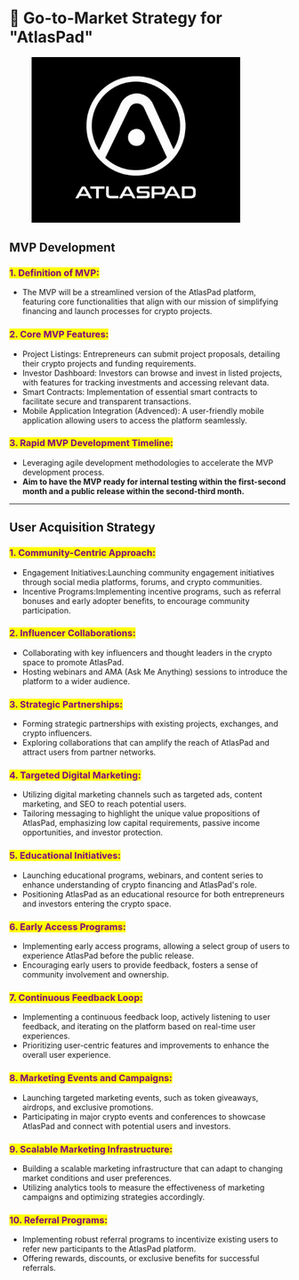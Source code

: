 # 📑 Go-to-Market Strategy for "AtlasPad"

<figure><img src="../assets/Atlaspad.jpeg" data-clickable-image width="375"></figure>

## MVP Development

### <mark style="color:purple;">**1. Definition of MVP:**</mark>

- The MVP will be a streamlined version of the AtlasPad platform, featuring core functionalities that align with our mission of simplifying financing and launch processes for crypto projects.

### <mark style="color:purple;">**2. Core MVP Features:**</mark>

- Project Listings: Entrepreneurs can submit project proposals, detailing their crypto projects and funding requirements.
- Investor Dashboard: Investors can browse and invest in listed projects, with features for tracking investments and accessing relevant data.
- Smart Contracts: Implementation of essential smart contracts to facilitate secure and transparent transactions.
- Mobile Application Integration (Advenced): A user-friendly mobile application allowing users to access the platform seamlessly.


### <mark style="color:purple;">**3. Rapid MVP Development Timeline:**</mark>

- Leveraging agile development methodologies to accelerate the MVP development process.
- **Aim to have the MVP ready for internal testing within the first-second month and a public release within the second-third month.**

---

## User Acquisition Strategy

### <mark style="color:purple;">**1. Community-Centric Approach:**</mark>

- Engagement Initiatives:Launching community engagement initiatives through social media platforms, forums, and crypto communities.
- Incentive Programs:Implementing incentive programs, such as referral bonuses and early adopter benefits, to encourage community participation.

### <mark style="color:purple;">**2. Influencer Collaborations:**</mark>

- Collaborating with key influencers and thought leaders in the crypto space to promote AtlasPad.
- Hosting webinars and AMA (Ask Me Anything) sessions to introduce the platform to a wider audience.

### <mark style="color:purple;">**3. Strategic Partnerships:**</mark>

- Forming strategic partnerships with existing projects, exchanges, and crypto influencers.
- Exploring collaborations that can amplify the reach of AtlasPad and attract users from partner networks.

### <mark style="color:purple;">**4. Targeted Digital Marketing:**</mark>

- Utilizing digital marketing channels such as targeted ads, content marketing, and SEO to reach potential users.
- Tailoring messaging to highlight the unique value propositions of AtlasPad, emphasizing low capital requirements, passive income opportunities, and investor protection.

### <mark style="color:purple;">**5. Educational Initiatives:**</mark>

- Launching educational programs, webinars, and content series to enhance understanding of crypto financing and AtlasPad's role.
- Positioning AtlasPad as an educational resource for both entrepreneurs and investors entering the crypto space.

### <mark style="color:purple;">**6. Early Access Programs:**</mark>

- Implementing early access programs, allowing a select group of users to experience AtlasPad before the public release.
- Encouraging early users to provide feedback, fosters a sense of community involvement and ownership.

### <mark style="color:purple;">**7. Continuous Feedback Loop:**</mark>

- Implementing a continuous feedback loop, actively listening to user feedback, and iterating on the platform based on real-time user experiences.
- Prioritizing user-centric features and improvements to enhance the overall user experience.

### <mark style="color:purple;">**8. Marketing Events and Campaigns:**</mark>

- Launching targeted marketing events, such as token giveaways, airdrops, and exclusive promotions.
- Participating in major crypto events and conferences to showcase AtlasPad and connect with potential users and investors.

### <mark style="color:purple;">**9. Scalable Marketing Infrastructure:**</mark>

- Building a scalable marketing infrastructure that can adapt to changing market conditions and user preferences.
- Utilizing analytics tools to measure the effectiveness of marketing campaigns and optimizing strategies accordingly.

### <mark style="color:purple;">**10. Referral Programs:**</mark>

- Implementing robust referral programs to incentivize existing users to refer new participants to the AtlasPad platform.
- Offering rewards, discounts, or exclusive benefits for successful referrals.
